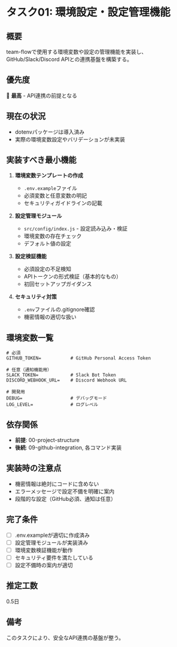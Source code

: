 # タスク01: 環境設定・設定管理機能

## 概要
team-flowで使用する環境変数や設定の管理機能を実装し、GitHub/Slack/Discord APIとの連携基盤を構築する。

## 優先度
🔴 **最高** - API連携の前提となる

## 現在の状況
- dotenvパッケージは導入済み
- 実際の環境変数設定やバリデーションが未実装

## 実装すべき最小機能
1. **環境変数テンプレートの作成**
   - `.env.example`ファイル
   - 必須変数と任意変数の明記
   - セキュリティガイドラインの記載

2. **設定管理モジュール**
   - `src/config/index.js` - 設定読み込み・検証
   - 環境変数の存在チェック
   - デフォルト値の設定

3. **設定検証機能**
   - 必須設定の不足検知
   - APIトークンの形式検証（基本的なもの）
   - 初回セットアップガイダンス

4. **セキュリティ対策**
   - `.env`ファイルの.gitignore確認
   - 機密情報の適切な扱い

## 環境変数一覧
```
# 必須
GITHUB_TOKEN=           # GitHub Personal Access Token

# 任意（通知機能用）
SLACK_TOKEN=            # Slack Bot Token
DISCORD_WEBHOOK_URL=    # Discord Webhook URL

# 開発用
DEBUG=                  # デバッグモード
LOG_LEVEL=              # ログレベル
```

## 依存関係
- **前提**: 00-project-structure
- **後続**: 09-github-integration, 各コマンド実装

## 実装時の注意点
- 機密情報は絶対にコードに含めない
- エラーメッセージで設定不備を明確に案内
- 段階的な設定（GitHub必須、通知は任意）

## 完了条件
- [ ] .env.exampleが適切に作成済み
- [ ] 設定管理モジュールが実装済み
- [ ] 環境変数検証機能が動作
- [ ] セキュリティ要件を満たしている
- [ ] 設定不備時の案内が適切

## 推定工数
0.5日

## 備考
このタスクにより、安全なAPI連携の基盤が整う。